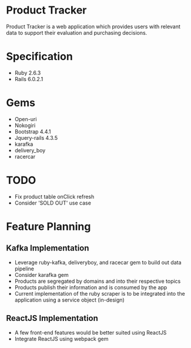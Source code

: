 # Product Tracker

Product Tracker is a web application which provides users with relevant data to support their evaluation and purchasing decisions.

# Specification
* Ruby 2.6.3
* Rails 6.0.2.1

# Gems
* Open-uri
* Nokogiri
* Bootstrap 4.4.1
* Jquery-rails 4.3.5
* karafka
* delivery_boy
* racercar

# TODO
* Fix product table onClick refresh
* Consider 'SOLD OUT' use case

# Feature Planning
## Kafka Implementation
* Leverage ruby-kafka, deliveryboy, and racecar gem to build out data pipeline
* Consider karafka gem
* Products are segregated by domains and into their respective topics
* Products publish their information and is consumed by the app
* Current implementation of the ruby scraper is to be integrated into the application using a service object (in-design)

## ReactJS Implementation
* A few front-end features would be better suited using ReactJS
* Integrate ReactJS using webpack gem
